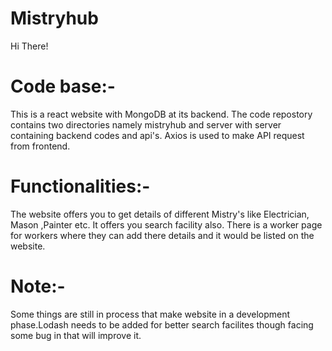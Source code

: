 # Mistryhub
Hi There!


# Code base:-

This is a react website with MongoDB at its backend. The code repostory contains two directories namely mistryhub and server with server containing backend codes and api's.
Axios is used to make API request from frontend.


# Functionalities:-

The website offers you to get details of different Mistry's like Electrician, Mason ,Painter etc.
It offers you search facility also.
There is a worker page for workers where they can add there details and it would be listed on the website.

# Note:-

Some things are still in process that make website in a development phase.Lodash needs to be added for better search facilites though facing some bug in that will improve it.
